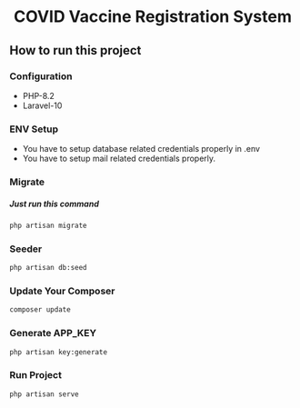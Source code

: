 <div align='center'>

# COVID Vaccine Registration System

</div>

<!-- ## Authentication
<h4>Install Laravel UI Package</h4>

```bash
composer require laravel/ui
```

<h4>Generate auth scaffolding</h4>

```bash
php artisan ui vue --auth
``` -->

## How to run this project

### Configuration
- PHP-8.2
- Laravel-10

### ENV Setup 
- You have to setup database related credentials properly in .env
- You have to setup mail related credentials properly.



### Migrate 
<h5>Just run this command</h5>

```bash
php artisan migrate
```

### Seeder

```bash
php artisan db:seed
```

### Update Your Composer 
```bash
composer update
```

### Generate APP_KEY
```bash
php artisan key:generate
```

### Run Project 
```bash
php artisan serve
```

